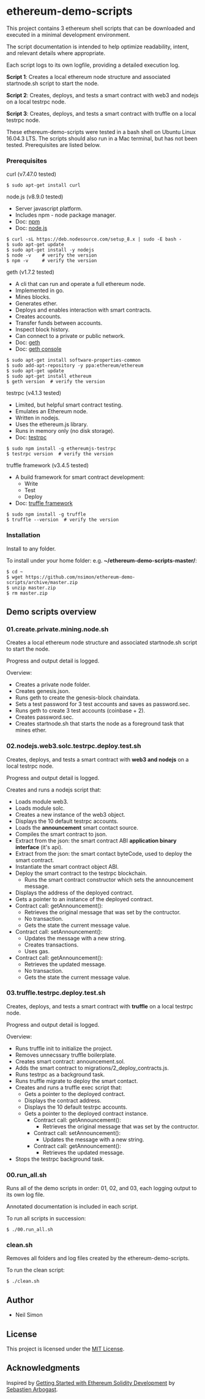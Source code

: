 # ethereum-demo-scripts

This project contains 3 ethereum shell scripts that can be downloaded and executed in a minimal development environment.

The script documentation is intended to help optimize readability, intent, and relevant details where appropriate.

Each script logs to its own logfile, providing a detailed execution log.

**Script 1**: Creates a local ethereum node structure and associated startnode.sh script to start the node.

**Script 2**: Creates, deploys, and tests a smart contract with web3 and nodejs on a local testrpc node.

**Script 3**: Creates, deploys, and tests a smart contract with truffle on a local testrpc node.

These ethereum-demo-scripts were tested in a bash shell on Ubuntu Linux 16.04.3 LTS. The scripts should also run in a Mac terminal, but has not been tested. Prerequisites are listed below.

### Prerequisites

curl (v7.47.0 tested)
  ```
  $ sudo apt-get install curl
  ```

node.js (v8.9.0 tested)
  * Server javascript platform.
  * Includes npm - node package manager.
  * Doc: [npm](https://docs.npmjs.com)
  * Doc: [node.js](https://nodejs.org/dist/latest-v8.x/docs/api)
  ```
  $ curl -sL https://deb.nodesource.com/setup_8.x | sudo -E bash -
  $ sudo apt-get update
  $ sudo apt-get install -y nodejs
  $ node -v    # verify the version
  $ npm -v     # verify the version
  ```

geth (v1.7.2 tested)
  * A cli that can run and operate a full ethereum node.
  * Implemented in go.
  * Mines blocks.
  * Generates ether.
  * Deploys and enables interaction with smart contracts.
  * Creates accounts.
  * Transfer funds between accounts.
  * Inspect block history.
  * Can connect to a private or public network.
  * Doc: [geth](https://github.com/ethereum/go-ethereum/wiki/geth)
  * Doc: [geth console](https://github.com/ethereum/go-ethereum/wiki/JavaScript-Console)

  ```
  $ sudo apt-get install software-properties-common 
  $ sudo add-apt-repository -y ppa:ethereum/ethereum
  $ sudo apt-get update
  $ sudo apt-get install ethereum
  $ geth version  # verify the version
  ```

testrpc (v4.1.3 tested)
  * Limited, but helpful smart contract testing.
  * Emulates an Ethereum node.
  * Written in nodejs.
  * Uses the ethereum.js library.
  * Runs in memory only (no disk storage).
  * Doc: [testrpc](https://www.npmjs.com/package/ethereumjs-testrpc)

  ```
  $ sudo npm install -g ethereumjs-testrpc
  $ testrpc version  # verify the version
  ```

truffle framework (v3.4.5 tested)
  * A build framework for smart contract development:
    * Write
    * Test
    * Deploy
  * Doc: [truffle framework](http://truffleframework.com)

  ```
  $ sudo npm install -g truffle
  $ truffle --version  # verify the version
  ```

### Installation

Install to any folder.

To install under your home folder: e.g. **~/ethereum-demo-scripts-master/**:
```
$ cd ~
$ wget https://github.com/nsimon/ethereum-demo-scripts/archive/master.zip
$ unzip master.zip
$ rm master.zip
```

## Demo scripts overview

### 01.create.private.mining.node.sh

Creates a local ethereum node structure and associated startnode.sh script to start the node.

Progress and output detail is logged.

Overview:
  * Creates a private node folder.
  * Creates genesis.json.
  * Runs geth to create the genesis-block chaindata.
  * Sets a test password for 3 test accounts and saves as password.sec.
  * Runs geth to create 3 test accounts (coinbase + 2).
  * Creates password.sec.
  * Creates startnode.sh that starts the node as a foreground task that mines ether.

### 02.nodejs.web3.solc.testrpc.deploy.test.sh

Creates, deploys, and tests a smart contract with **web3 and nodejs** on a local testrpc node.

Progress and output detail is logged.

Creates and runs a nodejs script that:
  * Loads module web3.
  * Loads module solc.
  * Creates a new instance of the web3 object.
  * Displays the 10 default testrpc accounts.
  * Loads the **announcement** smart contact source.
  * Compiles the smart contract to json.
  * Extract from the json: the smart contract ABI **application binary interface** (it's api).
  * Extract from the json: the smart contact byteCode, used to deploy the smart contract.
  * Instantiate the smart contract object ABI.
  * Deploy the smart contract to the testrpc blockchain.
    * Runs the smart contract constructor which sets the announcement message.
  * Displays the address of the deployed contract.
  * Gets a pointer to an instance of the deployed contract.
  * Contract call: getAnnouncement():
    * Retrieves the original message that was set by the contructor.
    * No transaction.
    * Gets the state the current message value.
  * Contract call: setAnnouncement():
    * Updates the message with a new string.
    * Creates transactions.
    * Uses gas.
  * Contract call: getAnnouncement():
    * Retrieves the updated message.
    * No transaction.
    * Gets the state the current message value.

### 03.truffle.testrpc.deploy.test.sh

Creates, deploys, and tests a smart contract with **truffle** on a local testrpc node.

Progress and output detail is logged.

Overview:
  * Runs truffle init to initialize the project.
  * Removes unnecssary truffle boilerplate.
  * Creates smart contract: announcement.sol.
  * Adds the smart contract to migrations/2_deploy_contracts.js.
  * Runs testrpc as a background task.
  * Runs truffle migrate to deploy the smart contact.
  * Creates and runs a truffle exec script that:
    * Gets a pointer to the deployed contract.
    * Displays the contract address.
    * Displays the 10 default testrpc accounts.
    * Gets a pointer to the deployed contract instance.
      * Contract call: getAnnouncement():
        * Retrieves the original message that was set by the contructor.
      * Contract call: setAnnouncement():
        * Updates the message with a new string.
      * Contract call: getAnnouncement():
        * Retrieves the updated message.
  * Stops the testrpc background task.

### 00.run_all.sh

Runs all of the demo scripts in order: 01, 02, and 03, each logging output to its own log file.

Annotated documentation is included in each script.

To run all scripts in succession:

```
$ ./00.run_all.sh
```


### clean.sh

Removes all folders and log files created by the ethereum-demo-scripts.

To run the clean script:

```
$ ./clean.sh
```

## Author

* Neil Simon


## License

This project is licensed under the [MIT License](LICENSE).


## Acknowledgments

Inspired by [Getting Started with Ethereum Solidity Development](https://www.udemy.com/getting-started-with-ethereum-solidity-development) by [Sebastien Arbogast](https://www.udemy.com/user/sebastienarbogast3).

